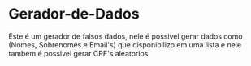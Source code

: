 # Gerador-de-Dados
Este é um gerador de falsos dados, nele é possivel gerar dados como (Nomes, Sobrenomes e Email's) que disponibilizo em uma lista e nele também é possivel gerar CPF's aleatorios
